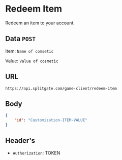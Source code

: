 # Redeem Item
Redeem an item to your account.

## Data `POST`
Item: `Name of comsetic`

Value: `Value of cosmetic`

## URL

`https://api.splitgate.com/game-client/redeem-item`

## Body
```json
{
	"id": "Customization-ITEM-VALUE"
}
```

## Header's
- `Authorization`: TOKEN